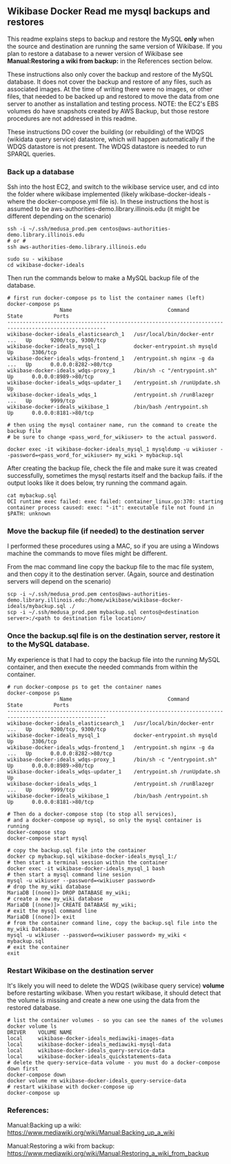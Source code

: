 ## Wikibase Docker Read me mysql backups and restores

This readme explains steps to backup and restore the MySQL **only** when the source and destination are 
running the same version of Wikibase.  If you plan to restore a database to a newer version of
Wikibase see **Manual:Restoring a wiki from backup:** in the References section below.

These instructions also only cover the backup and restore of the MySQL database.  It does not 
cover the backup and restore of any files, such as associated images.  At the time of writing 
there were no images, or other files, that needed to be backed up and restored to move the data
from one server to another as installation and testing process.  NOTE: the EC2's EBS volumes do
have snapshots created by AWS Backup, but those restore procedures are not addressed in this readme.

These instructions DO cover the building (or rebuilding) of the WDQS (wikidata query service) datastore, which
will happen automatically if the WDQS datastore is not present.  The WDQS datastore is needed to run SPARQL 
queries. 

### Back up a database

Ssh into the host EC2, and switch to the wikibase service user, and cd into the folder where wikibase
implemented (likely wikibase-docker-ideals - where the docker-compose.yml file is).  In these 
instructions the host is assumed to be aws-authorities-demo.library.illinois.edu (it might be different
depending on the scenario)
```
ssh -i ~/.ssh/medusa_prod.pem centos@aws-authorities-demo.library.illinois.edu
# or #
ssh aws-authorities-demo.library.illinois.edu

sudo su - wikibase
cd wikibase-docker-ideals
```

Then run the commands below to make a MySQL backup file of the database.

```
# first run docker-compose ps to list the container names (left)
docker-compose ps
                 Name                               Command               State          Ports        
------------------------------------------------------------------------------------------------------
wikibase-docker-ideals_elasticsearch_1   /usr/local/bin/docker-entr ...   Up      9200/tcp, 9300/tcp  
wikibase-docker-ideals_mysql_1           docker-entrypoint.sh mysqld      Up      3306/tcp            
wikibase-docker-ideals_wdqs-frontend_1   /entrypoint.sh nginx -g da ...   Up      0.0.0.0:8282->80/tcp
wikibase-docker-ideals_wdqs-proxy_1      /bin/sh -c "/entrypoint.sh"      Up      0.0.0.0:8989->80/tcp
wikibase-docker-ideals_wdqs-updater_1    /entrypoint.sh /runUpdate.sh     Up                          
wikibase-docker-ideals_wdqs_1            /entrypoint.sh /runBlazegr ...   Up      9999/tcp            
wikibase-docker-ideals_wikibase_1        /bin/bash /entrypoint.sh         Up      0.0.0.0:8181->80/tcp

# then using the mysql container name, run the command to create the backup file
# be sure to change <pass_word_for_wikiuser> to the actual password.

docker exec -it wikibase-docker-ideals_mysql_1 mysqldump -u wikiuser --password=<pass_word_for_wikiuser> my_wiki > mybackup.sql
```
After creating the backup file, check the file and make sure it was created successfully, sometimes the mysql 
restarts itself and the backup fails.  if the output looks like it does below, try running
the command again.
```
cat mybackup.sql
OCI runtime exec failed: exec failed: container_linux.go:370: starting container process caused: exec: "-it": executable file not found in $PATH: unknown
```

### Move the backup file (if needed) to the destination server

I performed these procedures using a MAC, so if you are using a Windows machine the commands to move
files might be different.

From the mac command line copy the backup file to the mac file system, and then copy it to the destination server. (Again, source and destination servers 
will depend on the scenario)
```
scp -i ~/.ssh/medusa_prod.pem centos@aws-authorities-demo.library.illinois.edu:/home/wikibase/wikibase-docker-ideals/mybackup.sql ./ 
scp -i ~/.ssh/medusa_prod.pem mybackup.sql centos@<destination server>:/<path to destination file location>/
```

### Once the backup.sql file is on the destination server, restore it to the MySQL database.

My experience is that I had to copy the backup file into the running MySQL container, and 
then execute the needed commands from within the container.

```
# run docker-compose ps to get the container names
docker-compose ps
                 Name                               Command               State          Ports        
------------------------------------------------------------------------------------------------------
wikibase-docker-ideals_elasticsearch_1   /usr/local/bin/docker-entr ...   Up      9200/tcp, 9300/tcp  
wikibase-docker-ideals_mysql_1           docker-entrypoint.sh mysqld      Up      3306/tcp            
wikibase-docker-ideals_wdqs-frontend_1   /entrypoint.sh nginx -g da ...   Up      0.0.0.0:8282->80/tcp
wikibase-docker-ideals_wdqs-proxy_1      /bin/sh -c "/entrypoint.sh"      Up      0.0.0.0:8989->80/tcp
wikibase-docker-ideals_wdqs-updater_1    /entrypoint.sh /runUpdate.sh     Up                          
wikibase-docker-ideals_wdqs_1            /entrypoint.sh /runBlazegr ...   Up      9999/tcp            
wikibase-docker-ideals_wikibase_1        /bin/bash /entrypoint.sh         Up      0.0.0.0:8181->80/tcp

# Then do a docker-compose stop (to stop all services), 
# and a docker-compose up mysql, so only the mysql container is running
docker-compose stop
docker-compose start mysql

# copy the backup.sql file into the container
docker cp mybackup.sql wikibase-docker-ideals_mysql_1:/
# then start a terminal session within the container
docker exec -it wikibase-docker-ideals_mysql_1 bash
# then start a mysql command line sesion
mysql -u wikiuser --password=<wikiuser password>
# drop the my_wiki database
MariaDB [(none)]> DROP DATABASE my_wiki;
# create a new my_wiki database
MariaDB [(none)]> CREATE DATABASE my_wiki;
# exit the mysql command line
MariaDB [(none)]> exit
# from the container command line, copy the backup.sql file into the my_wiki Database.
mysql -u wikiuser --password=<wikiuser password> my_wiki < mybackup.sql
# exit the container
exit

```

### Restart Wikibase on the destination server

It's likely you will need to delete the WDQS (wikibase query service) **volume** before restarting wikibase. When
you restart wikibase, it should detect that the volume is missing and create a new one using the data from the
restored database.

```
# list the container volumes - so you can see the names of the volumes
docker volume ls
DRIVER    VOLUME NAME
local     wikibase-docker-ideals_mediawiki-images-data
local     wikibase-docker-ideals_mediawiki-mysql-data
local     wikibase-docker-ideals_query-service-data
local     wikibase-docker-ideals_quickstatements-data
# delete the query-service-data volume - you must do a docker-compose down first
docker-compose down
docker volume rm wikibase-docker-ideals_query-service-data
# restart wikibase with docker-compose up
docker-compose up
```






### References:

Manual:Backing up a wiki: https://www.mediawiki.org/wiki/Manual:Backing_up_a_wiki

Manual:Restoring a wiki from backup: https://www.mediawiki.org/wiki/Manual:Restoring_a_wiki_from_backup

